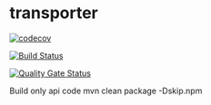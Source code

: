 # transporter


[![codecov](https://codecov.io/gh/nsimonin1/transporter/branch/master/graph/badge.svg)](https://codecov.io/gh/nsimonin1/transporter)

[![Build Status](https://travis-ci.com/nsimonin1/transporter.svg?branch=master)](https://travis-ci.com/nsimonin1/transporter)

[![Quality Gate Status](https://sonarcloud.io/api/project_badges/measure?project=org.transport%3Atransport&metric=alert_status)](https://sonarcloud.io/dashboard?id=org.transport%3Atransport)

Build only api code
mvn clean package -Dskip.npm